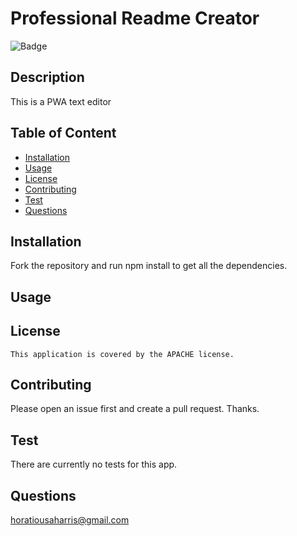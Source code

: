 # Professional Readme Creator

![Badge](https://img.shields.io/badge/License-APACHE-blue.svg)

## Description

This is a PWA text editor

## Table of Content

- [Installation](#installation)
- [Usage](#usage)
- [License](./LICENSE-APACHE.md)
- [Contributing](#contributing)
- [Test](#Test)
- [Questions](#questions)

## Installation

Fork the repository and run npm install to get all the dependencies.

## Usage

## License

    This application is covered by the APACHE license.

## Contributing

Please open an issue first and create a pull request. Thanks.

## Test

There are currently no tests for this app.

## Questions

horatiousaharris@gmail.com
